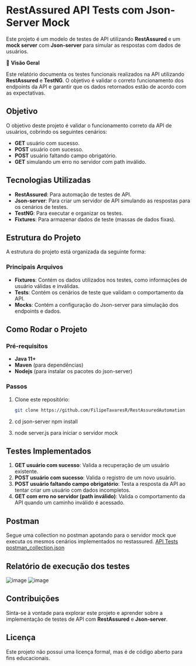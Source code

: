 # RestAssured API Tests com Json-Server Mock

Este projeto é um modelo de testes de API utilizando **RestAssured** e um **mock server** com **Json-server** para simular as respostas com dados de usuários.

📌 **Visão Geral**

Este relatório documenta os testes funcionais realizados na API utilizando **RestAssured** e **TestNG**. O objetivo é validar o correto funcionamento dos endpoints da API e garantir que os dados retornados estão de acordo com as expectativas.

## Objetivo

O objetivo deste projeto é validar o funcionamento correto da API de usuários, cobrindo os seguintes cenários:

- **GET** usuário com sucesso.
- **POST** usuário com sucesso.
- **POST** usuário faltando campo obrigatório.
- **GET** simulando um erro no servidor com path inválido.

## Tecnologias Utilizadas

- **RestAssured**: Para automação de testes de API.
- **Json-server**: Para criar um servidor de API simulando as respostas para os cenários de testes.
- **TestNG**: Para executar e organizar os testes.
- **Fixtures**: Para armazenar dados de teste (massas de dados fixas).

## Estrutura do Projeto

A estrutura do projeto está organizada da seguinte forma:

### Principais Arquivos

- **Fixtures**: Contém os dados utilizados nos testes, como informações de usuário válidas e inválidas.
- **Tests**: Contém os cenários de teste que validam o comportamento da API.
- **Mocks**: Contém a configuração do Json-server para simulação dos endpoints e dados.

## Como Rodar o Projeto

### Pré-requisitos

- **Java 11+**
- **Maven** (para dependências)
- **Nodejs** (para instalar os pacotes do json-server)

### Passos

1. Clone este repositório:
   ```bash
   git clone https://github.com/FilipeTavaresR/RestAssuredAutomation

2. cd json-server
   npm install

3. node server.js para iniciar o servidor mock

## Testes Implementados

1. **GET usuário com sucesso**: Valida a recuperação de um usuário existente.
2. **POST usuário com sucesso**: Valida o registro de um novo usuário.
3. **POST usuário faltando campo obrigatório**: Testa a resposta da API ao tentar criar um usuário com dados incompletos.
4. **GET com erro no servidor (path inválido)**: Valida o comportamento da API quando um caminho inválido é acessado.

## Postman

Segue uma collection no postman apotando para o servidor mock que executa os mesmos cenários implementados no restassured.
[API Tests postman_collection.json](files%2FAPI%20Tests%20postman_collection.json)

## Relatório de execução dos testes  

![image](https://github.com/user-attachments/assets/5371798e-bdbf-4e00-9b22-945869c2f91c)
![image](https://github.com/user-attachments/assets/8e803977-f29e-46b4-869d-8b0e8b552599)

## Contribuições

Sinta-se à vontade para explorar este projeto e aprender sobre a implementação de testes de API com **RestAssured** e **Json-server**.

## Licença

Este projeto não possui uma licença formal, mas é de código aberto para fins educacionais.
